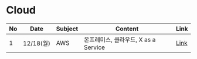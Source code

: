 # Cloud

| No | Date     | Subject | Content                     | Link                                                                                                                                                                                                    |
|----|----------|---------|-----------------------------|---------------------------------------------------------------------------------------------------------------------------------------------------------------------------------------------------------|
| 1  | 12/18(월) | AWS     | 온프레미스, 클라우드, X as a Service | [Link](https://github.com/kyukong/SeSAC-java-fullstack/blob/main/7.%20cloud/%5B12-18%5D_AWS_(%EC%98%A8%ED%94%84%EB%A0%88%EB%AF%B8%EC%8A%A4%2C%ED%81%B4%EB%9D%BC%EC%9A%B0%EB%93%9C%2CX_as_a_Service).md) |

